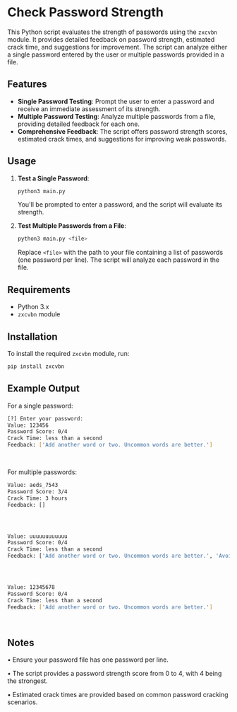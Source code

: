 # Check Password Strength

This Python script evaluates the strength of passwords using the `zxcvbn` module. It provides detailed feedback on password strength, estimated crack time, and suggestions for improvement. The script can analyze either a single password entered by the user or multiple passwords provided in a file.

## Features

- **Single Password Testing**: Prompt the user to enter a password and receive an immediate assessment of its strength.
- **Multiple Password Testing**: Analyze multiple passwords from a file, providing detailed feedback for each one.
- **Comprehensive Feedback**: The script offers password strength scores, estimated crack times, and suggestions for improving weak passwords.

## Usage

1. **Test a Single Password**:
    ```bash
    python3 main.py
    ```

   You'll be prompted to enter a password, and the script will evaluate its strength.

2. **Test Multiple Passwords from a File**:
    ```bash
    python3 main.py <file>
    ```

   Replace `<file>` with the path to your file containing a list of passwords (one password per line). The script will analyze each password in the file.

## Requirements

- Python 3.x
- `zxcvbn` module

## Installation

To install the required `zxcvbn` module, run:
```bash
pip install zxcvbn
```

## Example Output
For a single password: <br>
```bash
[?] Enter your password: 
Value: 123456
Password Score: 0/4
Crack Time: less than a second
Feedback: ['Add another word or two. Uncommon words are better.']
```

<br>

For multiple passwords: <br>
```bash
Value: aeds_7543
Password Score: 3/4
Crack Time: 3 hours
Feedback: []




Value: uuuuuuuuuuuu
Password Score: 0/4
Crack Time: less than a second
Feedback: ['Add another word or two. Uncommon words are better.', 'Avoid repeated words and characters.']




Value: 12345678
Password Score: 0/4
Crack Time: less than a second
Feedback: ['Add another word or two. Uncommon words are better.']
```

<br>

## Notes 

• Ensure your password file has one password per line.

• The script provides a password strength score from 0 to 4, with 4 being the strongest.

• Estimated crack times are provided based on common password cracking scenarios.
